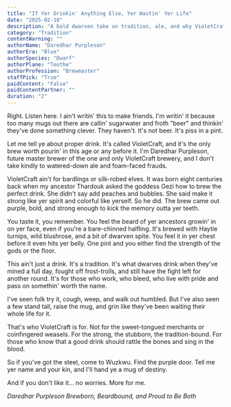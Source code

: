 ```yaml
---
title: "If Yer Drinkin' Anything Else, Yer Wastin' Yer Life"
date: "2025-02-10"
description: "A bold dwarven take on tradition, ale, and why VioletCraft is the only brew worth spilling."
category: "Tradition"
contentWarning: ""
authorName: "Daredhar Purpleson"
authorEra: "Blue"
authorSpecies: "Dwarf"
authorPlane: "Teothe"
authorProfession: "Brewmaster"
staffPick: "True"
paidContent: "False"
paidContentPartner: ""
duration: "2"
---
```


Right. Listen here. I ain't writin' this to make friends. I'm writin' it because too many mugs out there are callin' sugarwater and froth "beer" and thinkin' they've done something clever. They haven't. It's not beer. It's piss in a pint.

Let me tell ye about proper drink. It's called VioletCraft, and it's the only brew worth pourin' in this age or any before it. I'm Daredhar Purpleson, future master brewer of the one and only VioletCraft brewery, and I don't take kindly to watered-down ale and foam-faced frauds.

VioletCraft ain't for bardlings or silk-robed elves. It was born eight centuries back when my ancestor Thardouk asked the goddess Gezi how to brew the perfect drink. She didn't say add peaches and bubbles. She said make it strong like yer spirit and colorful like yerself. So he did. The brew came out purple, bold, and strong enough to kick the memory outta yer teeth.

You taste it, you remember. You feel the beard of yer ancestors growin' in on yer face, even if you're a bare-chinned halfling. It's brewed with Haytie turnips, wild blushrose, and a bit of dwarven spite. You feel it in yer chest before it even hits yer belly. One pint and you either find the strength of the gods or the floor.

This ain't just a drink. It's a tradition. It's what dwarves drink when they've mined a full day, fought off frost-trolls, and still have the fight left for another round. It's for those who work, who bleed, who live with pride and pass on somethin' worth the name.

I've seen folk try it, cough, weep, and walk out humbled. But I've also seen a few stand tall, raise the mug, and grin like they've been waiting their whole life for it.

That's who VioletCraft is for. Not for the sweet-tongued merchants or coinfingered weasels. For the strong, the stubborn, the tradition-bound. For those who know that a good drink should rattle the bones and sing in the blood.

So if you've got the steel, come to Wuzkwu. Find the purple door. Tell me yer name and your kin, and I'll hand ye a mug of destiny.

And if you don't like it… no worries. More for me.

*Daredhar Purpleson*
*Brewborn, Beardbound, and Proud to Be Both*